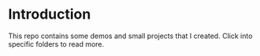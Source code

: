 # Introduction
This repo contains some demos and small projects that I created. Click into specific folders to read more.
